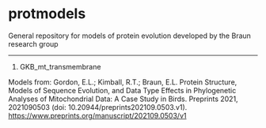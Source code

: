 # protmodels
General repository for models of protein evolution developed by the Braun research group

------------------------------------------------------------
1) GKB_mt_transmembrane

Models from:
Gordon, E.L.; Kimball, R.T.; Braun, E.L. Protein Structure, Models of Sequence Evolution, and Data Type Effects in Phylogenetic Analyses of Mitochondrial Data: A Case Study in Birds. Preprints 2021, 2021090503 (doi: 10.20944/preprints202109.0503.v1). https://www.preprints.org/manuscript/202109.0503/v1
